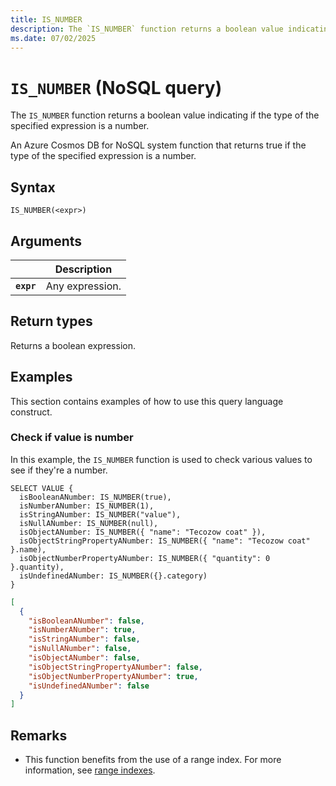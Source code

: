 ```yaml
---
title: IS_NUMBER
description: The `IS_NUMBER` function returns a boolean value indicating if the type of the specified expression is a number.
ms.date: 07/02/2025
---
```


# `IS_NUMBER` (NoSQL query)

The `IS_NUMBER` function returns a boolean value indicating if the type of the specified expression is a number.

An Azure Cosmos DB for NoSQL system function that returns true if the type of the specified expression is a number.

## Syntax

```nosql
IS_NUMBER(<expr>)
```

## Arguments

| | Description |
| --- | --- |
| **`expr`** | Any expression. |

## Return types

Returns a boolean expression.

## Examples

This section contains examples of how to use this query language construct.

### Check if value is number

In this example, the `IS_NUMBER` function is used to check various values to see if they're a number.

```nosql
SELECT VALUE {
  isBooleanANumber: IS_NUMBER(true),
  isNumberANumber: IS_NUMBER(1),
  isStringANumber: IS_NUMBER("value"),
  isNullANumber: IS_NUMBER(null),
  isObjectANumber: IS_NUMBER({ "name": "Tecozow coat" }),
  isObjectStringPropertyANumber: IS_NUMBER({ "name": "Tecozow coat" }.name),
  isObjectNumberPropertyANumber: IS_NUMBER({ "quantity": 0 }.quantity),
  isUndefinedANumber: IS_NUMBER({}.category)
}
```

```json
[
  {
    "isBooleanANumber": false,
    "isNumberANumber": true,
    "isStringANumber": false,
    "isNullANumber": false,
    "isObjectANumber": false,
    "isObjectStringPropertyANumber": false,
    "isObjectNumberPropertyANumber": true,
    "isUndefinedANumber": false
  }
]
```

## Remarks

- This function benefits from the use of a range index. For more information, see [range indexes](/azure/cosmos-db/index-policy#includeexclude-strategy).
